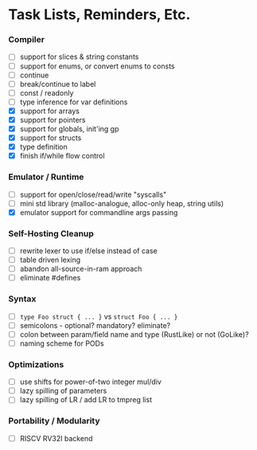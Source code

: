 # Task Lists, Reminders, Etc.

### Compiler

- [ ] support for slices & string constants
- [ ] support for enums, or convert enums to consts
- [ ] continue
- [ ] break/continue to label
- [ ] const / readonly
- [ ] type inference for var definitions
- [x] support for arrays
- [x] support for pointers
- [x] support for globals, init'ing gp
- [x] support for structs
- [x] type definition
- [x] finish if/while flow control

### Emulator / Runtime

- [ ] support for open/close/read/write "syscalls"
- [ ] mini std library (malloc-analogue, alloc-only heap, string utils)
- [x] emulator support for commandline args passing

### Self-Hosting Cleanup

- [ ] rewrite lexer to use if/else instead of case
- [ ] table driven lexing
- [ ] abandon all-source-in-ram approach
- [ ] eliminate #defines

### Syntax

- [ ] `type Foo struct { ... }` vs `struct Foo { ... }`
- [ ] semicolons - optional? mandatory? eliminate?
- [ ] colon between param/field name and type (RustLike) or not (GoLike)?
- [ ] naming scheme for PODs

### Optimizations

- [ ] use shifts for power-of-two integer mul/div
- [ ] lazy spilling of parameters
- [ ] lazy spilling of LR / add LR to tmpreg list

### Portability / Modularity

- [ ] RISCV RV32I backend
